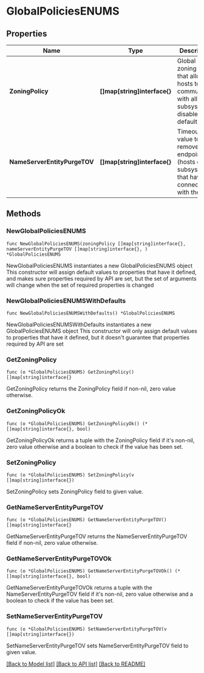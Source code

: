 # GlobalPoliciesENUMS

## Properties

Name | Type | Description | Notes
------------ | ------------- | ------------- | -------------
**ZoningPolicy** | **[]map[string]interface{}** | Global zoning policy that allows all hosts to communicate with all subsystems; disabled by default | 
**NameServerEntityPurgeTOV** | **[]map[string]interface{}** | Timeout value to remove endpoints (hosts or subsystems) that have lost connection with the CDC  | 

## Methods

### NewGlobalPoliciesENUMS

`func NewGlobalPoliciesENUMS(zoningPolicy []map[string]interface{}, nameServerEntityPurgeTOV []map[string]interface{}, ) *GlobalPoliciesENUMS`

NewGlobalPoliciesENUMS instantiates a new GlobalPoliciesENUMS object
This constructor will assign default values to properties that have it defined,
and makes sure properties required by API are set, but the set of arguments
will change when the set of required properties is changed

### NewGlobalPoliciesENUMSWithDefaults

`func NewGlobalPoliciesENUMSWithDefaults() *GlobalPoliciesENUMS`

NewGlobalPoliciesENUMSWithDefaults instantiates a new GlobalPoliciesENUMS object
This constructor will only assign default values to properties that have it defined,
but it doesn't guarantee that properties required by API are set

### GetZoningPolicy

`func (o *GlobalPoliciesENUMS) GetZoningPolicy() []map[string]interface{}`

GetZoningPolicy returns the ZoningPolicy field if non-nil, zero value otherwise.

### GetZoningPolicyOk

`func (o *GlobalPoliciesENUMS) GetZoningPolicyOk() (*[]map[string]interface{}, bool)`

GetZoningPolicyOk returns a tuple with the ZoningPolicy field if it's non-nil, zero value otherwise
and a boolean to check if the value has been set.

### SetZoningPolicy

`func (o *GlobalPoliciesENUMS) SetZoningPolicy(v []map[string]interface{})`

SetZoningPolicy sets ZoningPolicy field to given value.


### GetNameServerEntityPurgeTOV

`func (o *GlobalPoliciesENUMS) GetNameServerEntityPurgeTOV() []map[string]interface{}`

GetNameServerEntityPurgeTOV returns the NameServerEntityPurgeTOV field if non-nil, zero value otherwise.

### GetNameServerEntityPurgeTOVOk

`func (o *GlobalPoliciesENUMS) GetNameServerEntityPurgeTOVOk() (*[]map[string]interface{}, bool)`

GetNameServerEntityPurgeTOVOk returns a tuple with the NameServerEntityPurgeTOV field if it's non-nil, zero value otherwise
and a boolean to check if the value has been set.

### SetNameServerEntityPurgeTOV

`func (o *GlobalPoliciesENUMS) SetNameServerEntityPurgeTOV(v []map[string]interface{})`

SetNameServerEntityPurgeTOV sets NameServerEntityPurgeTOV field to given value.



[[Back to Model list]](../README.md#documentation-for-models) [[Back to API list]](../README.md#documentation-for-api-endpoints) [[Back to README]](../README.md)



